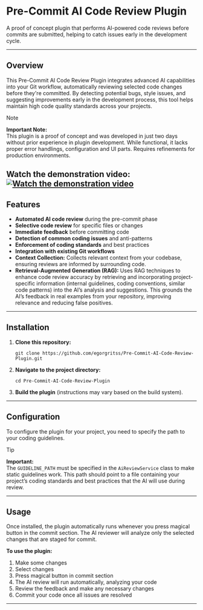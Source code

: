 # Pre-Commit AI Code Review Plugin

A proof of concept plugin that performs AI-powered code reviews before commits are submitted, helping to catch issues early in the development cycle.

---

## Overview

This Pre-Commit AI Code Review Plugin integrates advanced AI capabilities into your Git workflow, automatically reviewing selected code changes before they're committed. By detecting potential bugs, style issues, and suggesting improvements early in the development process, this tool helps maintain high code quality standards across your projects.

> [!NOTE]
> **Important Note:**  
> This plugin is a proof of concept and was developed in just two days without prior experience in plugin development.
> While functional, it lacks proper error handlings, configuration and UI parts. Requires refinements for production environments.

Watch the demonstration video: 
[![Watch the demonstration video](https://img.youtube.com/vi/GaJRW9n1KS4/maxresdefault.jpg)](https://youtu.be/GaJRW9n1KS4)
---

## Features

- **Automated AI code review** during the pre-commit phase
- **Selective code review** for specific files or changes
- **Immediate feedback** before committing code
- **Detection of common coding issues** and anti-patterns
- **Enforcement of coding standards** and best practices
- **Integration with existing Git workflows**
- **Context Collection:** Collects relevant context from your codebase, ensuring reviews are informed by surrounding code.
- **Retrieval-Augmented Generation (RAG):** Uses RAG techniques to enhance code review accuracy by retrieving and incorporating project-specific information (internal guidelines, coding conventions, similar code patterns) into the AI’s analysis and suggestions. This grounds the AI’s feedback in real examples from your repository, improving relevance and reducing false positives.

---

## Installation

1. **Clone this repository:**
    ```
    git clone https://github.com/egorgritss/Pre-Commit-AI-Code-Review-Plugin.git
    ```

2. **Navigate to the project directory:**
    ```
    cd Pre-Commit-AI-Code-Review-Plugin
    ```

3. **Build the plugin** (instructions may vary based on the build system).

---

## Configuration

To configure the plugin for your project, you need to specify the path to your coding guidelines.

> [!TIP]
> **Important:**  
> The `GUIDELINE_PATH` must be specified in the `AiReviewService` class to make static guidelines work. This path should point to a file containing your project’s coding standards and best practices that the AI will use during review.

---

## Usage

Once installed, the plugin automatically runs whenever you press magical button in the commit section. The AI reviewer will analyze only the selected changes that are staged for commit.

**To use the plugin:**

1. Make some changes
2. Select changes
3. Press magical button in commit section
4. The AI review will run automatically, analyzing your code
5. Review the feedback and make any necessary changes
6. Commit your code once all issues are resolved

---


